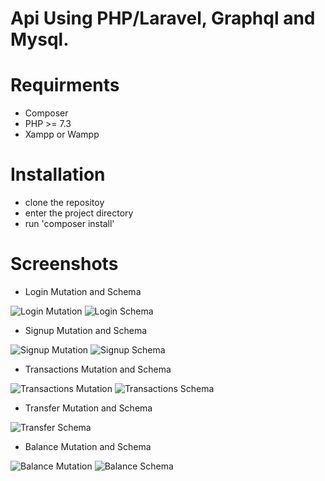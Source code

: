 
# Api Using PHP/Laravel, Graphql and Mysql.

# Requirments
- Composer
- PHP >= 7.3
- Xampp or Wampp 

# Installation
- clone the repositoy
- enter the project directory
- run 'composer install'

# Screenshots

- Login Mutation and Schema

![Login Mutation](https://github.com/programmer2k18/simple-transfer-money-system/blob/master/backend/public/screenshots/login.PNG)
![Login Schema](https://github.com/programmer2k18/simple-transfer-money-system/blob/master/backend/public/screenshots/login_schema.PNG)

- Signup Mutation and Schema

![Signup Mutation](https://github.com/programmer2k18/simple-transfer-money-system/blob/master/backend/public/screenshots/signup.PNG)
![Signup Schema](https://github.com/programmer2k18/simple-transfer-money-system/blob/master/backend/public/screenshots/signup_schema.PNG)

- Transactions Mutation and Schema

![Transactions Mutation](https://github.com/programmer2k18/simple-transfer-money-system/blob/master/backend/public/screenshots/transfer.PNG)
![Transactions Schema](https://github.com/programmer2k18/simple-transfer-money-system/blob/master/backend/public/screenshots/transac_schema.PNG)


- Transfer Mutation and Schema

![Transfer Schema](https://github.com/programmer2k18/simple-transfer-money-system/blob/master/backend/public/screenshots/trans_schema.PNG)

- Balance Mutation and Schema

![Balance Mutation](https://github.com/programmer2k18/simple-transfer-money-system/blob/master/backend/public/screenshots/balance.PNG)
![Balance Schema](https://github.com/programmer2k18/simple-transfer-money-system/blob/master/backend/public/screenshots/balance_schema.PNG)


